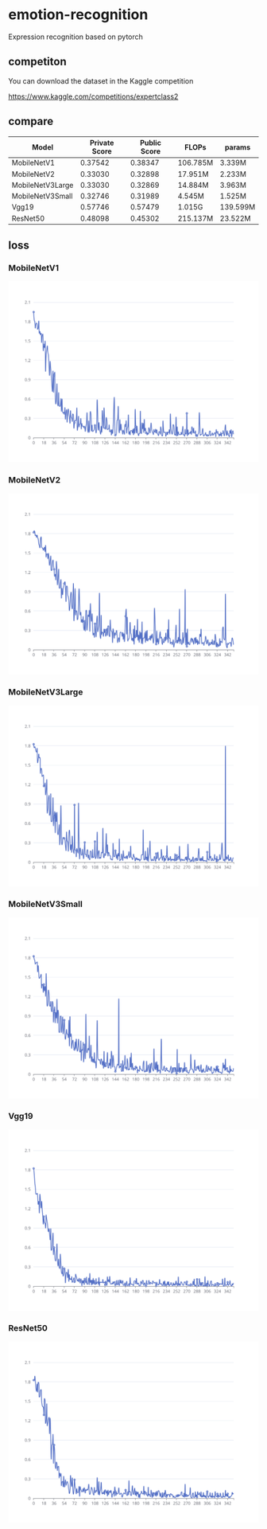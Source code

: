 # emotion-recognition

Expression recognition based on pytorch

## competiton

You can download the dataset in the Kaggle competition

https://www.kaggle.com/competitions/expertclass2

## compare

| Model            | Private Score | Public Score | FLOPs    | params   |
| ---------------- | ------------- | ------------ | -------- | -------- |
| MobileNetV1      | 0.37542       | 0.38347      | 106.785M | 3.339M   |
| MobileNetV2      | 0.33030       | 0.32898      | 17.951M  | 2.233M   |
| MobileNetV3Large | 0.33030       | 0.32869      | 14.884M  | 3.963M   |
| MobileNetV3Small | 0.32746       | 0.31989      | 4.545M   | 1.525M   |
| Vgg19            | 0.57746       | 0.57479      | 1.015G   | 139.599M |
| ResNet50         | 0.48098       | 0.45302      | 215.137M | 23.522M  |

## loss

### MobileNetV1

<img src="./image/MobileNetV1_loss.svg" alt="MobileNetV1_loss">

### MobileNetV2

<img src="./image/MobileNetV2_loss.svg" alt="MobileNetV2_loss">

### MobileNetV3Large

<img src="./image/MobileNetV3Large_loss.svg" alt="MobileNetV3Large_loss">

### MobileNetV3Small

<img src="./image/MobileNetV3Small_loss.svg" alt="MobileNetV3Small_loss">

### Vgg19

<img src="./image/Vgg19_loss.svg" alt="Vgg19_loss">

### ResNet50

<img src="./image/ResNet50_loss.svg" alt="ResNet50_loss">